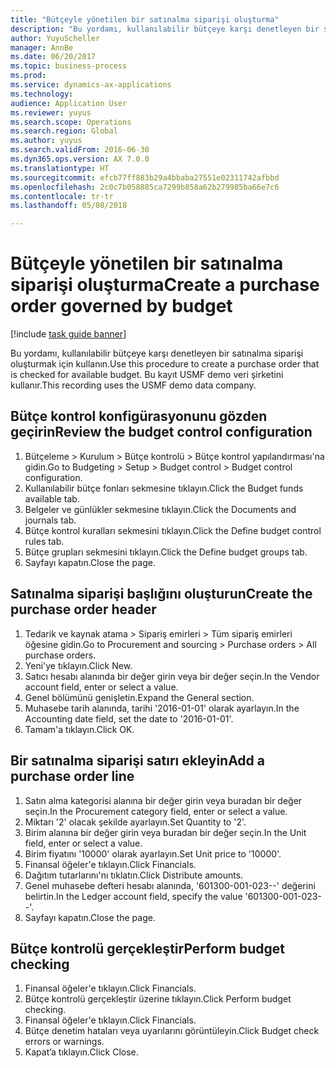```yaml
--- 
title: "Bütçeyle yönetilen bir satınalma siparişi oluşturma"
description: "Bu yordamı, kullanılabilir bütçeye karşı denetleyen bir satınalma siparişi oluşturmak için kullanın."
author: YuyuScheller
manager: AnnBe
ms.date: 06/20/2017
ms.topic: business-process
ms.prod: 
ms.service: dynamics-ax-applications
ms.technology: 
audience: Application User
ms.reviewer: yuyus
ms.search.scope: Operations
ms.search.region: Global
ms.author: yuyus
ms.search.validFrom: 2016-06-30
ms.dyn365.ops.version: AX 7.0.0
ms.translationtype: HT
ms.sourcegitcommit: efcb77ff883b29a4bbaba27551e02311742afbbd
ms.openlocfilehash: 2c0c7b058885ca7299b858a62b279985ba66e7c6
ms.contentlocale: tr-tr
ms.lasthandoff: 05/08/2018

---
```

# <a name="create-a-purchase-order-governed-by-budget"></a><span data-ttu-id="676be-103">Bütçeyle yönetilen bir satınalma siparişi oluşturma</span><span class="sxs-lookup"><span data-stu-id="676be-103">Create a purchase order governed by budget</span></span>

[!include [task guide banner](../../includes/task-guide-banner.md)]

<span data-ttu-id="676be-104">Bu yordamı, kullanılabilir bütçeye karşı denetleyen bir satınalma siparişi oluşturmak için kullanın.</span><span class="sxs-lookup"><span data-stu-id="676be-104">Use this procedure to create a purchase order that is checked for available budget.</span></span> <span data-ttu-id="676be-105">Bu kayıt USMF demo veri şirketini kullanır.</span><span class="sxs-lookup"><span data-stu-id="676be-105">This recording uses the USMF demo data company.</span></span>


## <a name="review-the-budget-control-configuration"></a><span data-ttu-id="676be-106">Bütçe kontrol konfigürasyonunu gözden geçirin</span><span class="sxs-lookup"><span data-stu-id="676be-106">Review the budget control configuration</span></span>
1. <span data-ttu-id="676be-107">Bütçeleme > Kurulum > Bütçe kontrolü > Bütçe kontrol yapılandırması'na gidin.</span><span class="sxs-lookup"><span data-stu-id="676be-107">Go to Budgeting > Setup > Budget control > Budget control configuration.</span></span>
2. <span data-ttu-id="676be-108">Kullanılabilir bütçe fonları sekmesine tıklayın.</span><span class="sxs-lookup"><span data-stu-id="676be-108">Click the Budget funds available tab.</span></span>
3. <span data-ttu-id="676be-109">Belgeler ve günlükler sekmesine tıklayın.</span><span class="sxs-lookup"><span data-stu-id="676be-109">Click the Documents and journals tab.</span></span>
4. <span data-ttu-id="676be-110">Bütçe kontrol kuralları sekmesini tıklayın.</span><span class="sxs-lookup"><span data-stu-id="676be-110">Click the Define budget control rules tab.</span></span>
5. <span data-ttu-id="676be-111">Bütçe grupları sekmesini tıklayın.</span><span class="sxs-lookup"><span data-stu-id="676be-111">Click the Define budget groups tab.</span></span>
6. <span data-ttu-id="676be-112">Sayfayı kapatın.</span><span class="sxs-lookup"><span data-stu-id="676be-112">Close the page.</span></span>

## <a name="create-the-purchase-order-header"></a><span data-ttu-id="676be-113">Satınalma siparişi başlığını oluşturun</span><span class="sxs-lookup"><span data-stu-id="676be-113">Create the purchase order header</span></span>
1. <span data-ttu-id="676be-114">Tedarik ve kaynak atama > Sipariş emirleri > Tüm sipariş emirleri öğesine gidin.</span><span class="sxs-lookup"><span data-stu-id="676be-114">Go to Procurement and sourcing > Purchase orders > All purchase orders.</span></span>
2. <span data-ttu-id="676be-115">Yeni'ye tıklayın.</span><span class="sxs-lookup"><span data-stu-id="676be-115">Click New.</span></span>
3. <span data-ttu-id="676be-116">Satıcı hesabı alanında bir değer girin veya bir değer seçin.</span><span class="sxs-lookup"><span data-stu-id="676be-116">In the Vendor account field, enter or select a value.</span></span>
4. <span data-ttu-id="676be-117">Genel bölümünü genişletin.</span><span class="sxs-lookup"><span data-stu-id="676be-117">Expand the General section.</span></span>
5. <span data-ttu-id="676be-118">Muhasebe tarih alanında, tarihi '2016-01-01' olarak ayarlayın.</span><span class="sxs-lookup"><span data-stu-id="676be-118">In the Accounting date field, set the date to '2016-01-01'.</span></span>
6. <span data-ttu-id="676be-119">Tamam'a tıklayın.</span><span class="sxs-lookup"><span data-stu-id="676be-119">Click OK.</span></span>

## <a name="add-a-purchase-order-line"></a><span data-ttu-id="676be-120">Bir satınalma siparişi satırı ekleyin</span><span class="sxs-lookup"><span data-stu-id="676be-120">Add a purchase order line</span></span>
1. <span data-ttu-id="676be-121">Satın alma kategorisi alanına bir değer girin veya buradan bir değer seçin.</span><span class="sxs-lookup"><span data-stu-id="676be-121">In the Procurement category field, enter or select a value.</span></span>
2. <span data-ttu-id="676be-122">Miktarı '2' olacak şekilde ayarlayın.</span><span class="sxs-lookup"><span data-stu-id="676be-122">Set Quantity to '2'.</span></span>
3. <span data-ttu-id="676be-123">Birim alanına bir değer girin veya buradan bir değer seçin.</span><span class="sxs-lookup"><span data-stu-id="676be-123">In the Unit field, enter or select a value.</span></span>
4. <span data-ttu-id="676be-124">Birim fiyatını '10000' olarak ayarlayın.</span><span class="sxs-lookup"><span data-stu-id="676be-124">Set Unit price to '10000'.</span></span>
5. <span data-ttu-id="676be-125">Finansal öğeler'e tıklayın.</span><span class="sxs-lookup"><span data-stu-id="676be-125">Click Financials.</span></span>
6. <span data-ttu-id="676be-126">Dağıtım tutarlarını'nı tıklatın.</span><span class="sxs-lookup"><span data-stu-id="676be-126">Click Distribute amounts.</span></span>
7. <span data-ttu-id="676be-127">Genel muhasebe defteri hesabı alanında, '601300-001-023--' değerini belirtin.</span><span class="sxs-lookup"><span data-stu-id="676be-127">In the Ledger account field, specify the value '601300-001-023--'.</span></span>
8. <span data-ttu-id="676be-128">Sayfayı kapatın.</span><span class="sxs-lookup"><span data-stu-id="676be-128">Close the page.</span></span>

## <a name="perform-budget-checking"></a><span data-ttu-id="676be-129">Bütçe kontrolü gerçekleştir</span><span class="sxs-lookup"><span data-stu-id="676be-129">Perform budget checking</span></span>
1. <span data-ttu-id="676be-130">Finansal öğeler'e tıklayın.</span><span class="sxs-lookup"><span data-stu-id="676be-130">Click Financials.</span></span>
2. <span data-ttu-id="676be-131">Bütçe kontrolü gerçekleştir üzerine tıklayın.</span><span class="sxs-lookup"><span data-stu-id="676be-131">Click Perform budget checking.</span></span>
3. <span data-ttu-id="676be-132">Finansal öğeler'e tıklayın.</span><span class="sxs-lookup"><span data-stu-id="676be-132">Click Financials.</span></span>
4. <span data-ttu-id="676be-133">Bütçe denetim hataları veya uyarılarını görüntüleyin.</span><span class="sxs-lookup"><span data-stu-id="676be-133">Click Budget check errors or warnings.</span></span>
5. <span data-ttu-id="676be-134">Kapat’a tıklayın.</span><span class="sxs-lookup"><span data-stu-id="676be-134">Click Close.</span></span>


